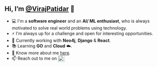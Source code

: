 ## Hi, I’m [@VirajPatidar](https://viraj-patidar.vercel.app/) 👋
- 💻 I'm a **software engineer** and an **AI/ ML enthusiast**, who is always motivated to solve real world problems using technology.
- ⚡ I'm always up for a challenge and open for interesting opportunities.
- 🔭 Currently working with **Neo4j**, **Django** & **React**.
- 📚 Learning **GO**  and **Cloud** ☁️.
- 🌱 Know more about me [here](https://viraj-patidar.vercel.app/).
- 📫 Reach out to me on <a href="https://linkedin.com/in/viraj-patidar-966523219/"> <img align="center" width="22" src="https://cdn.jsdelivr.net/npm/simple-icons@v3/icons/linkedin.svg"></a>


<!---
VirajPatidar/VirajPatidar is a ✨ special ✨ repository because its `README.md` (this file) appears on your GitHub profile.
You can click the Preview link to take a look at your changes.
--->
